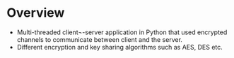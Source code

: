 # Overview
* Multi-threaded client¬-server application in Python that used encrypted channels to communicate between client and the server. 
* Different encryption and key sharing algorithms such as AES, DES etc.
